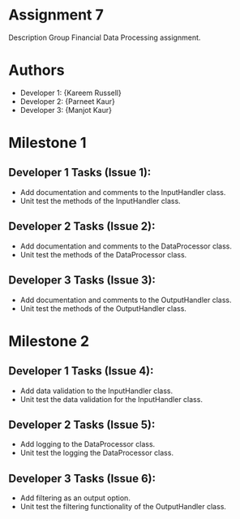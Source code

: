 # Assignment 7
Description
Group Financial Data Processing assignment.

# Authors
- Developer 1: {Kareem Russell}
- Developer 2: {Parneet Kaur}
- Developer 3: {Manjot Kaur}

# Milestone 1
## Developer 1 Tasks (Issue 1):
- Add documentation and comments to the InputHandler class.
- Unit test the methods of the InputHandler class.

## Developer 2 Tasks (Issue 2):
- Add documentation and comments to the DataProcessor class.
- Unit test the methods of the DataProcessor class.

## Developer 3 Tasks (Issue 3):
- Add documentation and comments to the OutputHandler class.
- Unit test the methods of the OutputHandler class.

# Milestone 2
## Developer 1 Tasks (Issue 4):
- Add data validation to the InputHandler class.
- Unit test the data validation for the InputHandler class.

## Developer 2 Tasks (Issue 5):
- Add logging to the DataProcessor class.
- Unit test the logging the DataProcessor class.

## Developer 3 Tasks (Issue 6):
- Add filtering as an output option.
- Unit test the  filtering functionality of the OutputHandler class.